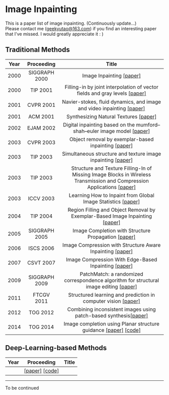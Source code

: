 # Image Inpainting #
This is a paper list of image inpainting.  (Continuously update...)  
Please contact me (geekyutao@163.com) if you find an interesting paper that I've missed. I would greatly appreciate it : )

## Traditional Methods
Year|Proceeding|Title
--|:--:|:--:
2000|SIGGRAPH 2000|Image Inpainting [[paper]](ftp://138.96.0.43/odyssee/Team/Rachid.Deriche/Robotvis/Draft/bertalmi.pdf)
2000|TIP 2001|Filling-in by joint interpolation of vector fields and gray levels [[paper]](https://conservancy.umn.edu/bitstream/handle/11299/3462/1/1706.pdf)
2001|CVPR 2001|Navier-stokes, ﬂuid dynamics, and image and video inpainting [[paper]](https://ieeexplore.ieee.org/stamp/stamp.jsp?tp=&arnumber=990497)
2001|ACM 2001|Synthesizing Natural Textures [[paper]](http://citeseerx.ist.psu.edu/viewdoc/download?doi=10.1.1.359.8241&rep=rep1&type=pdf)
2002|EJAM 2002|Digital inpainting based on the mumford–shah–euler image model [[paper]](https://www.cambridge.org/core/services/aop-cambridge-core/content/view/26ACC4694C7F064B6F40D55C09ACA9A1/S0956792502004904a.pdf/digital_inpainting_based_on_the_mumfordshaheuler_image_model.pdf)
2003|CVPR 2003| Object removal by exemplar-based inpainting [[paper]](https://ieeexplore.ieee.org/stamp/stamp.jsp?tp=&arnumber=1211538)
2003|TIP 2003|Simultaneous structure and texture image inpainting [[paper]](https://ieeexplore.ieee.org/stamp/stamp.jsp?tp=&arnumber=1217265)
2003|TIP 2003|Structure and Texture Filling-In of Missing Image Blocks in Wireless Transmission and Compression Applications [[paper]](https://ieeexplore.ieee.org/stamp/stamp.jsp?tp=&arnumber=1197835)
2003|ICCV 2003|Learning How to Inpaint from Global Image Statistics [[paper]](https://ieeexplore.ieee.org/stamp/stamp.jsp?tp=&arnumber=1238360)
2004|TIP 2004|Region Filling and Object Removal by Exemplar-Based Image Inpainting [[paper]](https://www.microsoft.com/en-us/research/wp-content/uploads/2016/02/criminisi_tip2004.pdf)
2005|SIGGRAPH 2005|Image Completion with Structure Propagation [[paper]](http://jiansun.org/papers/ImageCompletion_SIGGRAPH05.pdf)
2006|ISCS 2006|Image Compression with Structure Aware Inpainting [[paper]](https://ieeexplore.ieee.org/stamp/stamp.jsp?tp=&arnumber=1692960)
2007|CSVT 2007|Image Compression With Edge-Based Inpainting [[paper]](https://www.microsoft.com/en-us/research/wp-content/uploads/2016/12/inpainting_csvt_07.pdf)
2009|SIGGRAPH 2009|PatchMatch: a randomized correspondence algorithm for structural image editing [[paper]](http://www.faculty.idc.ac.il/arik/seminar2009/papers/patchMatch.pdf)
2011|FTCGV 2011|Structured learning and prediction in computer vision [[paper]](http://pub.ist.ac.at/~chl/papers/nowozin-fnt2011.pdf)
2012|TOG 2012|Combining inconsistent images using patch-based synthesis[[paper]](http://citeseerx.ist.psu.edu/viewdoc/download?doi=10.1.1.364.5147&rep=rep1&type=pdf)
2014|TOG 2014|Image completion using Planar structure guidance [[paper]](https://www.microsoft.com/en-us/research/wp-content/uploads/2017/01/structure_completion_small.pdf) [[code]](https://github.com/jbhuang0604/StructCompletion)



## Deep-Learning-based Methods
Year|Proceeding|Title
--|:--:|:--:
||[[paper]]() [[code]]()


------
To be continued
